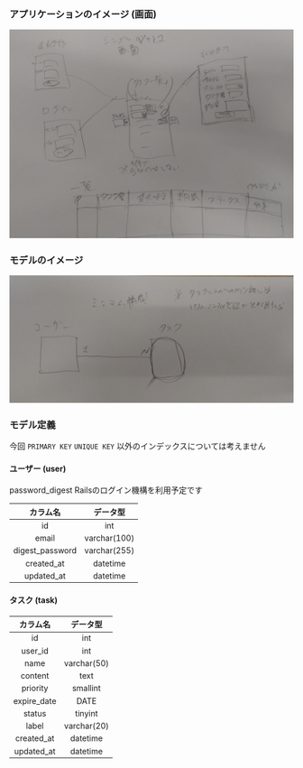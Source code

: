 ### アプリケーションのイメージ (画面)

![アプリケーションのイメージ](/tudu/docs/screen.png)

### モデルのイメージ

![モデルのイメージ](/tudu/docs/simple-model.png)

### モデル定義

今回 ```PRIMARY KEY``` ```UNIQUE KEY``` 以外のインデックスについては考えません

#### ユーザー (user)

password_digest Railsのログイン機構を利用予定です

|カラム名|データ型|
|:--:|:--:|
|id|int|
|email|varchar(100)|
|digest_password|varchar(255)|
|created_at|datetime|
|updated_at|datetime|


#### タスク (task)

|カラム名|データ型|
|:--:|:--:|
|id|int|
|user_id|int|
|name|varchar(50)|
|content|text|
|priority|smallint|
|expire_date|DATE|
|status|tinyint|
|label|varchar(20)|
|created_at|datetime|
|updated_at|datetime|
